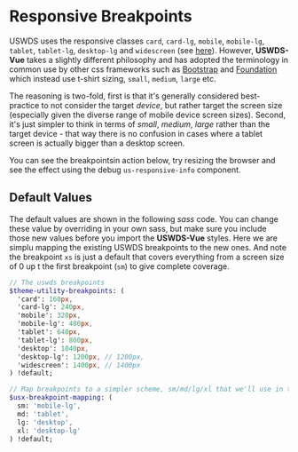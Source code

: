 # Responsive Breakpoints

USWDS uses the responsive classes `card`, `card-lg`, `mobile`, `mobile-lg`, `tablet`, `tablet-lg`, `desktop-lg` and `widescreen` (see [here](https://designsystem.digital.gov/design-tokens/spacing-units/)). However, **USWDS-Vue** takes a slightly different philosophy and has adopted the terminology in common use by other css frameworks such as [Bootstrap](https://getbootstrap.com/docs/4.5/utilities/spacing/) and [Foundation](https://get.foundation/) which instead use t-shirt sizing, `small`, `medium`, `large` etc. 

The reasoning is two-fold, first is that it's generally considered best-practice to not consider the target *device*, but rather target the screen size (especially given the diverse range of mobile device screen sizes). Second, it's just simpler to think in terms of *small*, *medium*, *large* rather than the target device - that way there is no confusion in cases where a tablet screen is actually bigger than a desktop screen.  

You can see the breakpointsin action below, try resizing the browser and see the effect using the debug `us-responsive-info` component.

<div>
    <ClientOnly>
      <us-responsive-info />
    </ClientOnly>
</div>

## Default Values

The default values are shown in the following *sass* code. You can change these value by overriding in your own sass, but make sure you include those new values before you import the **USWDS-Vue** styles. 
Here we are simplu mapping the existing USWDS breakpoints to the new ones. And note the breakpoint `xs` is just a default that covers everything from a screen size of 0 up t the first breakpoint (`sm`) to give complete coverage.

```sass
// The uswds breakpoints
$theme-utility-breakpoints: (
  'card': 160px,
  'card-lg': 240px,
  'mobile': 320px,
  'mobile-lg': 480px,
  'tablet': 640px,
  'tablet-lg': 800px,
  'desktop': 1040px,
  'desktop-lg': 1200px, // 1200px,
  'widescreen': 1400px, // 1400px
) !default;

// Map breakpoints to a simpler scheme, sm/md/lg/xl that we'll use in the components
$usx-breakpoint-mapping: (
  sm: 'mobile-lg',
  md: 'tablet',
  lg: 'desktop',
  xl: 'desktop-lg'
) !default;
```